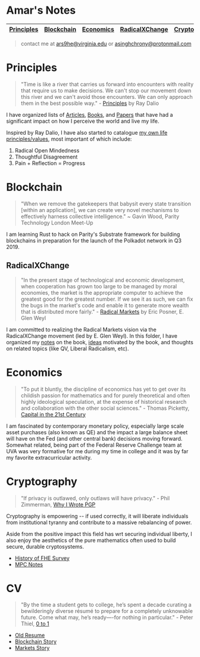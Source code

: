 # Amar's Notes

| [Principles](#Principles) | [Blockchain](#Blockchain) | [Economics](#Economics) | [RadicalXChange](#RadicalXChange) | [Cryptography](#Cryptography) | [CV](#cv) | [Website](https://about.me/amar-singh)
| ------------- | ------------- | ------------- | ------------- | ------------- | ------------- | ------------- |

> contact me at <ars9he@virginia.edu> or <asinghchrony@protonmail.com>

# Principles
> "Time is like a river that carries us forward into encounters with reality that require us to make decisions. We can't stop our movement down this river and we can't avoid those encounters. We can only approach them in the best possible way." - [Principles](https://www.principles.com/) by Ray Dalio

I have organized lists of [Articles](./Principles/Articles.md), [Books](./Principles/Books.md), and [Papers](./Principles/Papers.md) that have had a significant impact on how I perceive the world and live my life.

Inspired by Ray Dalio, I have also started to catalogue [my own life principles/values](./Principles/Principles.md), most important of which include:
1. Radical Open Mindedness
2. Thoughtful Disagreement
3. Pain + Reflection = Progress

# Blockchain
> "When we remove the gatekeepers that babysit every state transition [within an application], we can create very novel mechanisms to effectively harness collective intelligence." ~ Gavin Wood, Parity Technology London Meet-Up

I am learning Rust to hack on Parity's Substrate framework for building blockchains in preparation for the launch of the Polkadot network in Q3 2019.

## RadicalXChange
> "In the present stage of technological and economic development, when cooperation has grown too large to be managed by moral economies, the market is the appropriate computer to achieve the greatest good for the greatest number. If we see it as such, we can fix the bugs in the market's code and enable it to generate more wealth that is distributed more fairly." - [Radical Markets](http://radicalmarkets.com/) by Eric Posner, E. Glen Weyl

I am committed to realizing the Radical Markets vision via the RadicalXChange movement (led by E. Glen Weyl). In this folder, I have organized my [notes](./Blockchain/RadicalXChange/RadicalMarkets.md) on the book, [ideas](./Blockchain/RadicalXChange/Ideas.md) motivated by the book, and thoughts on related topics (like QV, Liberal Radicalism, etc).

# Economics
> "To put it bluntly, the discipline of economics has yet to get over its childish passion for mathematics and for purely theoretical and often highly ideological speculation, at the expense of historical research and collaboration with the other social sciences." - Thomas Picketty, [Capital in the 21st Century](http://www.hup.harvard.edu/catalog.php?isbn=9780674979857)

I am fascinated by contemporary monetary policy, especially large scale asset purchases (also known as QE) and the impact a large balance sheet will have on the Fed (and other central bank) decisions moving forward. Somewhat related, being part of the Federal Reserve Challenge team at UVA was very formative for me during my time in college and it was by far my favorite extracurricular activity.

# Cryptography
> "If privacy is outlawed, only outlaws will have privacy." - Phil Zimmerman, [Why I Wrote PGP](https://www.philzimmermann.com/EN/essays/WhyIWrotePGP.html)

Cryptography is empowering -- if used correctly, it will liberate individuals from institutional tyranny and contribute to a massive rebalancing of power. 

Aside from the positive impact this field has wrt securing individual liberty, I also enjoy the aesthetics of the pure mathematics often used to build secure, durable cryptosystems. 

* [History of FHE Survey](./Cryptography/ModernFHE.pdf)
* [MPC Notes](./Cryptography/mpc.md)

# CV
> "By the time a student gets to college, he’s spent a decade curating a bewilderingly diverse résumé to prepare for a completely unknowable future. Come what may, he’s ready—-for nothing in particular." - Peter Thiel, [0 to 1](http://zerotoonebook.com/)

* [Old Resume](./cv/old/Resume.pdf)
* [Blockchain Story](./cv/blockchain.md)
* [Markets Story](./cv/markets.md)
